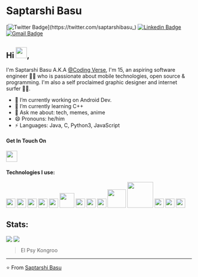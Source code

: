 # Saptarshi Basu 

[![Twitter Badge](https://img.shields.io/badge/-@saptarshibasu_-1ca0f1?style=flat-square&labelColor=1ca0f1&logo=twitter&logoColor=white&link=https://twitter.com/saptarshibasu_)](https://twitter.com/saptarshibasu_) [![Linkedin Badge](https://img.shields.io/badge/-saptarshibasu15-blue?style=flat-square&logo=Linkedin&logoColor=white&link=https://www.linkedin.com/in/saptarshibasu15/)](https://www.linkedin.com/in/saptarshibasu15/) [![Gmail Badge](https://img.shields.io/badge/-123saptarshi.basu@gmail.com-c14438?style=flat-square&logo=Gmail&logoColor=white&link=mailto:123saptarshi.basu@gmail.com)](mailto:123saptarshi.basu@gmail.com)

## Hi <img src="https://raw.githubusercontent.com/MartinHeinz/MartinHeinz/master/wave.gif" width="30px">, 

I'm Saptarshi Basu A.K.A [@Coding Verse](https://www.instagram.com/codingverse/), I'm 15, an aspiring software engineer 👨‍💻 who is passionate about mobile technologies, open source & programming. I'm also a self proclaimed graphic designer and internet surfer 
🏄‍♂️. 

- 🔭 I’m currently working on Android Dev.
- 🌱 I’m currently learning C++
- 💬 Ask me about: tech, memes, anime
- 😄 Pronouns: he/him
-  ⚡ Languages: Java, C, Python3, JavaScript

#### Get In Touch On
[<img src="https://i.pinimg.com/originals/0f/1e/cd/0f1ecd724117e27390873d3e42b24571.jpg" width="30px">](https://www.instagram.com/codingverse/)

#### Technologies I use:
<img src="https://upload.wikimedia.org/wikipedia/commons/thumb/9/99/Unofficial_JavaScript_logo_2.svg/768px-Unofficial_JavaScript_logo_2.svg.png" width="25px">    <img src="https://upload.wikimedia.org/wikipedia/commons/thumb/c/c3/Python-logo-notext.svg/600px-Python-logo-notext.svg.png" width="25px">    <img src="https://www.pngfind.com/pngs/m/452-4521456_scss-logo-hd-png-download.png" width="25px">    <img src="https://upload.wikimedia.org/wikipedia/commons/thumb/4/47/React.svg/1200px-React.svg.png" width="25px">    <img src="https://encrypted-tbn0.gstatic.com/images?q=tbn%3AANd9GcRZxKKgxGHZ2z-F5BibyppZKwo6atnkWu5IJzGpxO5JD3tGpg4ti15LLIndcSr-r2WvP1xmon1oTg6ZpgC6Uui4YcaHAcs-qe8xJHIo&usqp=CAU&ec=45707745" width="25px">    <img src="https://upload.wikimedia.org/wikipedia/commons/thumb/d/d9/Node.js_logo.svg/320px-Node.js_logo.svg.png" width="40px">    <img src="https://upload.wikimedia.org/wikipedia/commons/thumb/3/35/Tux.svg/1200px-Tux.svg.png" width="25px">    <img src="https://external-content.duckduckgo.com/iu/?u=https%3A%2F%2Fmsdnshared.blob.core.windows.net%2Fmedia%2FMSDNBlogsFS%2Fprod.evol.blogs.msdn.com%2FCommunityServer.Blogs.Components.WeblogFiles%2F00%2F00%2F00%2F60%2F29%2Fmetablogapi%2F8712.mongodb-logo_19A95E89.png&f=1&nofb=1" width="25px">    <img src="https://git-scm.com/images/logos/logomark-orange@2x.png" width="25px">    <img src="https://www.djangoproject.com/m/img/logos/django-logo-negative.png" width="50px">    <img src="https://expressjs.com/images/express-facebook-share.png" width="70px">   <img src="https://discord.js.org/static/logo-square.png" width="25px">   <img src="https://www.iconfinder.com/data/icons/redis-2/1451/Untitled-2-512.png" width="25px">    <img src="https://www.docker.com/sites/default/files/d8/styles/role_icon/public/2019-07/Moby-logo.png?itok=sYH_JEaJ" width="25px">

## Stats: 
<img align="center" src="https://github-readme-stats.vercel.app/api/?username=saptarshibasu15&theme=dark" /> 
<img align="center" src="https://github-readme-stats.vercel.app/api/top-langs/?username=saptarshibasu15&theme=dark" />

> El Psy Kongroo


---
⭐️ From [Saptarshi Basu](https://github.com/saptarshibasu15)
